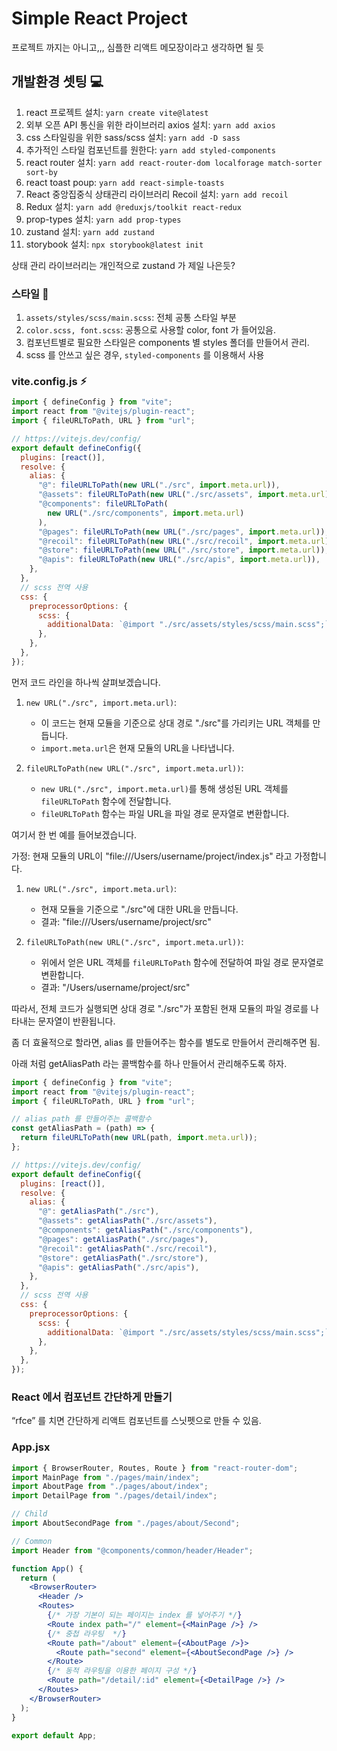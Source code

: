 # Simple React Project

프로젝트 까지는 아니고,,, 심플한 리액트 메모장이라고 생각하면 될 듯

## 개발환경 셋팅 💻

1. react 프로젝트 설치: `yarn create vite@latest`
2. 외부 오픈 API 통신을 위한 라이브러리 axios 설치: `yarn add axios`
3. css 스타일링을 위한 sass/scss 설치: `yarn add -D sass`
4. 추가적인 스타일 컴포넌트를 원한다: `yarn add styled-components`
5. react router 설치: `yarn add react-router-dom localforage match-sorter sort-by`
6. react toast poup: `yarn add react-simple-toasts`
7. React 중앙집중식 상태관리 라이브러리 Recoil 설치: `yarn add recoil`
8. Redux 설치: `yarn add @reduxjs/toolkit react-redux`
9. prop-types 설치: `yarn add prop-types`
10. zustand 설치: `yarn add zustand`
11. storybook 설치: `npx storybook@latest init`

상태 관리 라이브러리는 개인적으로 zustand 가 제일 나은듯?

### 스타일 🎨

1. `assets/styles/scss/main.scss`: 전체 공통 스타일 부분
2. `color.scss, font.scss`: 공통으로 사용할 color, font 가 들어있음.
3. 컴포넌트별로 필요한 스타일은 components 별 styles 폴더를 만들어서 관리.
4. scss 를 안쓰고 싶은 경우, `styled-components` 를 이용해서 사용

### vite.config.js ⚡︎

```js
import { defineConfig } from "vite";
import react from "@vitejs/plugin-react";
import { fileURLToPath, URL } from "url";

// https://vitejs.dev/config/
export default defineConfig({
  plugins: [react()],
  resolve: {
    alias: {
      "@": fileURLToPath(new URL("./src", import.meta.url)),
      "@assets": fileURLToPath(new URL("./src/assets", import.meta.url)),
      "@components": fileURLToPath(
        new URL("./src/components", import.meta.url)
      ),
      "@pages": fileURLToPath(new URL("./src/pages", import.meta.url)),
      "@recoil": fileURLToPath(new URL("./src/recoil", import.meta.url)),
      "@store": fileURLToPath(new URL("./src/store", import.meta.url)),
      "@apis": fileURLToPath(new URL("./src/apis", import.meta.url)),
    },
  },
  // scss 전역 사용
  css: {
    preprocessorOptions: {
      scss: {
        additionalData: `@import "./src/assets/styles/scss/main.scss";`,
      },
    },
  },
});
```

먼저 코드 라인을 하나씩 살펴보겠습니다.

1. `new URL("./src", import.meta.url)`:

   - 이 코드는 현재 모듈을 기준으로 상대 경로 "./src"를 가리키는 URL 객체를 만듭니다.
   - `import.meta.url`은 현재 모듈의 URL을 나타냅니다.

2. `fileURLToPath(new URL("./src", import.meta.url))`:
   - `new URL("./src", import.meta.url)`를 통해 생성된 URL 객체를 `fileURLToPath` 함수에 전달합니다.
   - `fileURLToPath` 함수는 파일 URL을 파일 경로 문자열로 변환합니다.

여기서 한 번 예를 들어보겠습니다.

가정: 현재 모듈의 URL이 "file:///Users/username/project/index.js" 라고 가정합니다.

1. `new URL("./src", import.meta.url)`:

   - 현재 모듈을 기준으로 "./src"에 대한 URL을 만듭니다.
   - 결과: "file:///Users/username/project/src"

2. `fileURLToPath(new URL("./src", import.meta.url))`:
   - 위에서 얻은 URL 객체를 `fileURLToPath` 함수에 전달하여 파일 경로 문자열로 변환합니다.
   - 결과: "/Users/username/project/src"

따라서, 전체 코드가 실행되면 상대 경로 "./src"가 포함된 현재 모듈의 파일 경로를 나타내는 문자열이 반환됩니다.

좀 더 효율적으로 할라면, alias 를 만들어주는 함수를 별도로 만들어서 관리해주면 됨.

아래 처럼 getAliasPath 라는 콜백함수를 하나 만들어서 관리해주도록 하자.

```js
import { defineConfig } from "vite";
import react from "@vitejs/plugin-react";
import { fileURLToPath, URL } from "url";

// alias path 를 만들어주는 콜백함수
const getAliasPath = (path) => {
  return fileURLToPath(new URL(path, import.meta.url));
};

// https://vitejs.dev/config/
export default defineConfig({
  plugins: [react()],
  resolve: {
    alias: {
      "@": getAliasPath("./src"),
      "@assets": getAliasPath("./src/assets"),
      "@components": getAliasPath("./src/components"),
      "@pages": getAliasPath("./src/pages"),
      "@recoil": getAliasPath("./src/recoil"),
      "@store": getAliasPath("./src/store"),
      "@apis": getAliasPath("./src/apis"),
    },
  },
  // scss 전역 사용
  css: {
    preprocessorOptions: {
      scss: {
        additionalData: `@import "./src/assets/styles/scss/main.scss";`,
      },
    },
  },
});
```

### React 에서 컴포넌트 간단하게 만들기

“rfce” 를 치면 간단하게 리액트 컴포넌트를 스닛펫으로 만들 수 있음.

### App.jsx

```jsx
import { BrowserRouter, Routes, Route } from "react-router-dom";
import MainPage from "./pages/main/index";
import AboutPage from "./pages/about/index";
import DetailPage from "./pages/detail/index";

// Child
import AboutSecondPage from "./pages/about/Second";

// Common
import Header from "@components/common/header/Header";

function App() {
  return (
    <BrowserRouter>
      <Header />
      <Routes>
        {/* 가장 기본이 되는 페이지는 index 를 넣어주기 */}
        <Route index path="/" element={<MainPage />} />
        {/* 중첩 라우팅  */}
        <Route path="/about" element={<AboutPage />}>
          <Route path="second" element={<AboutSecondPage />} />
        </Route>
        {/* 동적 라우팅을 이용한 페이지 구성 */}
        <Route path="/detail/:id" element={<DetailPage />} />
      </Routes>
    </BrowserRouter>
  );
}

export default App;
```
